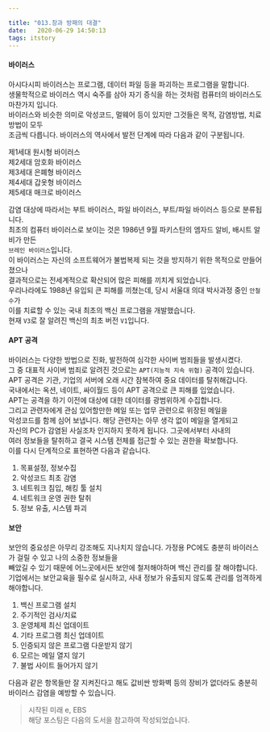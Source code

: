 ```yaml
---

title: "013.창과 방패의 대결"
date:   2020-06-29 14:50:13
tags: itstory
---
```


#### [](#바이러스 "바이러스")바이러스

아시다시피 바이러스는 프로그램, 데이터 파일 등을 파괴하는 프로그램을 말합니다.  
생물학적으로 바이러스 역시 숙주를 삼아 자기 증식을 하는 것처럼 컴퓨터의 바이러스도 마찬가지 입니다.  
바이러스와 비슷한 의미로 악성코드, 멀웨어 등이 있지만 그것들은 목적, 감염방법, 치료방법이 모두  
조금씩 다릅니다. 바이러스의 역사에서 발전 단계에 따라 다음과 같이 구분됩니다.

제1세대 원시형 바이러스  
제2세대 암호화 바이러스  
제3세대 은폐형 바이러스  
제4세대 갑옷형 바이러스  
제5세대 매크로 바이러스

감염 대상에 따라서는 부트 바이러스, 파일 바이러스, 부트/파일 바이러스 등으로 분류됩니다.  
최초의 컴퓨터 바이러스로 보이는 것은 1986년 9월 파키스탄의 엠자드 알비, 배시트 알비가 만든  
`브레인 바이러스`입니다.  
이 바이러스는 자신의 소프트웨어가 불법복제 되는 것을 방지하기 위한 목적으로 만들어졌으나  
결과적으로는 전세계적으로 확산되어 많은 피해를 끼치게 되었습니다.  
우리나라에도 1988년 유입되 큰 피해를 끼쳤는데, 당시 서울대 의대 박사과정 중인 `안철수`가  
이를 치료할 수 있는 국내 최초의 백신 프로그램을 개발했습니다.  
현재 `V3`로 잘 알려진 백신의 최초 버전 `V1`입니다.

#### [](#APT-공격 "APT 공격")APT 공격

바이러스는 다양한 방법으로 진화, 발전하여 심각한 사이버 범죄들을 발생시켰다.  
그 중 대표적 사이버 범죄로 알려진 것으로는 `APT(지능적 지속 위협)` 공격이 있습니다.  
APT 공격은 기관, 기업의 서버에 오래 시간 잠복하여 중요 데이터를 탈취해갑니다.  
국내에서는 옥션, 네이트, 싸이월드 등이 APT 공격으로 큰 피해를 입었습니다.  
APT는 공격을 하기 이전에 대상에 대한 데이터를 광범위하게 수집합니다.  
그리고 관련자에게 관심 있어할만한 메일 또는 업무 관련으로 위장된 메일을  
악성코드를 함께 심어 보냅니다. 해당 관련자는 아무 생각 없이 메일을 열게되고  
자신의 PC가 감염된 사실조차 인지하지 못하게 됩니다. 그곳에서부터 사내의  
여러 정보들을 탈취하고 결국 시스템 전체를 접근할 수 있는 권한을 확보합니다.  
이를 다시 단계적으로 표현하면 다음과 같습니다.

1.  목표설정, 정보수집
2.  악성코드 최초 감염
3.  네트워크 침입, 해킹 툴 설치
4.  네트워크 운영 권한 탈취
5.  정보 유출, 시스템 파괴

#### [](#보안 "보안")보안

보안의 중요성은 아무리 강조해도 지나치지 않습니다. 가정용 PC에도 충분히 바이러스가 걸릴 수 있고 나의 소중한 정보들을  
빼았길 수 있기 때문에 어느곳에서든 보안에 철저해야하며 백신 관리를 잘 해야합니다.  
기업에서는 보안교육을 필수로 실시하고, 사내 정보가 유출되지 않도록 관리를 엄격하게 해야합니다.

1.  백신 프로그램 설치
2.  주기적인 검사/치료
3.  운영체제 최신 업데이트
4.  기타 프로그램 최신 업데이트
5.  인증되지 않은 프로그램 다운받지 않기
6.  모르는 메일 열지 않기
7.  불법 사이트 들어가지 않기

다음과 같은 항목들만 잘 지켜진다고 해도 값비싼 방화벽 등의 장비가 없더라도 충분히  
바이러스 감염을 예방할 수 있습니다.

> 시작된 미래 e, EBS  
해당 포스팅은 다음의 도서을 참고하여 작성되었습니다.

